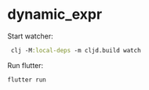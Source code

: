 # dynamic_expr

Start watcher:
```clj
 clj -M:local-deps -m cljd.build watch
```

Run flutter:
```
flutter run
```
